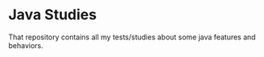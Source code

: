 # Java Studies

That repository contains all my tests/studies about some java features and behaviors.
